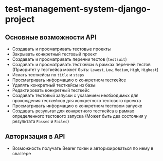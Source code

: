 # test-management-system-django-project

## Основные возможности API

- Создавать и просматривать тестовые проекты
- Закрывать конкретный тестовый проект
- Создавать и просматривать перечни тестов (`testsuit`)
- Создавать и просматривать тесткейсы в рамках перечней тестов (Приоритет у тесткейса может быть: `Lowest`, `Low`, `Medium`, `High`, `Highest`)
- Искать тесткейсы по `title` и `steps`
- Просматривать информацию о конкретном тесткейсе
- Удалять конкретный тесткейсы из базы
- Редактировать конкретный тесткейс
- Создавать тестовый запуски с указанием необходимых для прохождения тесткейсов для конкретного тестового проекта
- Просматривать информацию о конкретном тестовом запуске
- Создавать результат для конкретного тесткейса в рамках определенного тестового запуска (Может быть два состояния у результата `Passed` и `Failed`)

## Авторизация в API

- Возможность получать Bearer токен и авторизироваться по нему в сваггере
